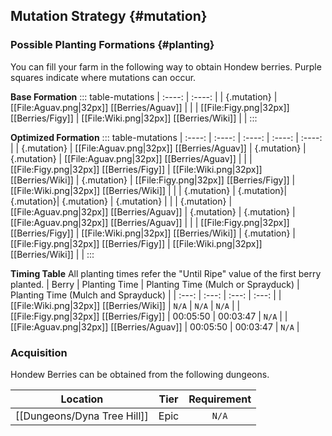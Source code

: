 ## Mutation Strategy {#mutation}

### Possible Planting Formations {#planting}

You can fill your farm in the following way to obtain Hondew berries. Purple squares indicate where mutations can occur.

**Base Formation**
::: table-mutations
| :----: | :----: |
| {.mutation} | [[File:Aguav.png\|32px]] [[Berries/Aguav]] | |
| [[File:Figy.png\|32px]] [[Berries/Figy]] | [[File:Wiki.png\|32px]] [[Berries/Wiki]] | |
:::

**Optimized Formation**
::: table-mutations
| :----: | :----: | :----: | :----: | :----: |
| {.mutation} | [[File:Aguav.png\|32px]] [[Berries/Aguav]] | {.mutation} | {.mutation} | [[File:Aguav.png\|32px]] [[Berries/Aguav]] | |
| [[File:Figy.png\|32px]] [[Berries/Figy]] | [[File:Wiki.png\|32px]] [[Berries/Wiki]] | {.mutation} | [[File:Figy.png\|32px]] [[Berries/Figy]] | [[File:Wiki.png\|32px]] [[Berries/Wiki]] | |
| {.mutation} | {.mutation}| {.mutation}| {.mutation} | {.mutation} | |
| {.mutation} | [[File:Aguav.png\|32px]] [[Berries/Aguav]] | {.mutation} | {.mutation} | [[File:Aguav.png\|32px]] [[Berries/Aguav]] | |
| [[File:Figy.png\|32px]] [[Berries/Figy]] | [[File:Wiki.png\|32px]] [[Berries/Wiki]] | {.mutation} | [[File:Figy.png\|32px]] [[Berries/Figy]] | [[File:Wiki.png\|32px]] [[Berries/Wiki]] | |
:::

**Timing Table**
All planting times refer the "Until Ripe" value of the first berry planted.
| Berry                                         | Planting Time | Planting Time (Mulch or Sprayduck)    | Planting Time (Mulch and Sprayduck)   |
| :---:                                         | :---:         | :---:                                 | :---:                                 |
| [[File:Wiki.png\|32px]] [[Berries/Wiki]]      | `N/A`         | `N/A`                                 | `N/A`                                 |
| [[File:Figy.png\|32px]] [[Berries/Figy]]      | 00:05:50      | 00:03:47                              | `N/A`                                 |
| [[File:Aguav.png\|32px]] [[Berries/Aguav]]    | 00:05:50      | 00:03:47                              | `N/A`                                 |

### Acquisition
Hondew Berries can be obtained from the following dungeons.

| Location	                        | Tier	    | Requirement   |
| :---:                             | :---:     | :---:         |
| [[Dungeons/Dyna Tree Hill]]       | Epic	    | `N/A`         |